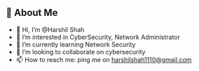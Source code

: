 
## 🚀 About Me
- 👋 Hi, I’m @Harshil Shah
- 👀 I’m interested in CyberSecurity, Network Administrator
- 🌱 I’m currently learning Network Security
- 💞️ I’m looking to collaborate on cybersecurity
- 📫 How to reach me: ping me on harshilshah1110@gmail.com


<!---
GodofLibra/GodofLibra is a ✨ special ✨ repository because its `README.md` (this file) appears on your GitHub profile.
You can click the Preview link to take a look at your changes.
--->
